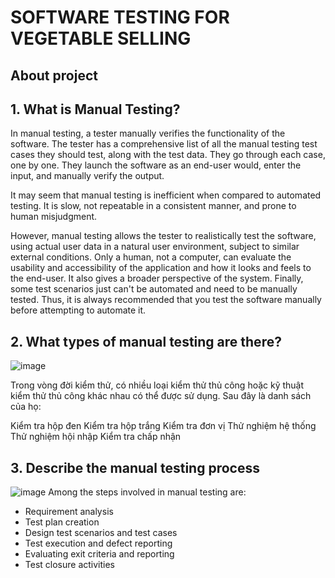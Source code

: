 # SOFTWARE TESTING FOR VEGETABLE SELLING
## About project

## 1. What is Manual Testing?
In manual testing, a tester manually verifies the functionality of the software. The tester has a comprehensive list of all the manual testing test cases they should test, along with the test data. They go through each case, one by one. They launch the software as an end-user would, enter the input, and manually verify the output.

It may seem that manual testing is inefficient when compared to automated testing. It is slow, not repeatable in a consistent manner, and prone to human misjudgment.

However, manual testing allows the tester to realistically test the software, using actual user data in a natural user environment, subject to similar external conditions. Only a human, not a computer, can evaluate the usability and accessibility of the application and how it looks and feels to the end-user. It also gives a broader perspective of the system. Finally, some test scenarios just can't be automated and need to be manually tested. Thus, it is always recommended that you test the software manually before attempting to automate it.

## 2. What types of manual testing are there?
![image](https://github.com/HuynhTrQuyenLam/Software-Testing-For-Vegetable-Selling/assets/114284524/87218296-7785-4d45-8823-c0f492f02a60)

Trong vòng đời kiểm thử, có nhiều loại kiểm thử thủ công hoặc kỹ thuật kiểm thử thủ công khác nhau có thể được sử dụng. Sau đây là danh sách của họ:

Kiểm tra hộp đen
Kiểm tra hộp trắng
Kiểm tra đơn vị
Thử nghiệm hệ thống
Thử nghiệm hội nhập
Kiểm tra chấp nhận
## 3. Describe the manual testing process
![image](https://github.com/HuynhTrQuyenLam/Software-Testing-For-Vegetable-Selling/assets/114284524/908ab453-febb-4524-af9d-ff501deec496)
Among the steps involved in manual testing are:

* Requirement analysis
* Test plan creation
* Design test scenarios and test cases
* Test execution and defect reporting
* Evaluating exit criteria and reporting
* Test closure activities
